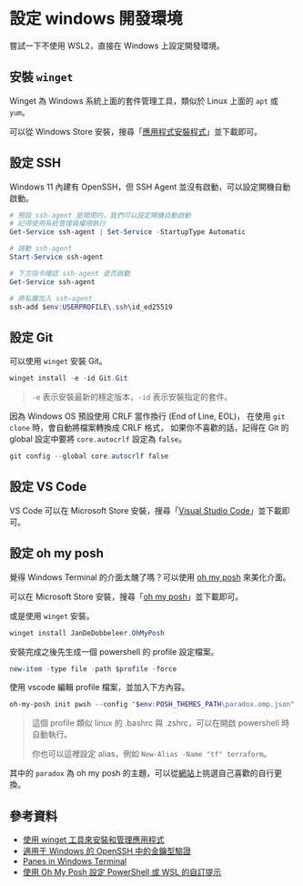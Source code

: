 # 設定 windows 開發環境

嘗試一下不使用 WSL2，直接在 Windows 上設定開發環境。

## 安裝 `winget`

Winget 為 Windows 系統上面的套件管理工具，類似於 Linux 上面的 `apt` 或 `yum`。

可以從 Windows Store 安裝，搜尋「[應用程式安裝程式](https://apps.microsoft.com/detail/9NBLGGH4NNS1?hl=zh-tw&gl=TW)」並下載即可。

## 設定 SSH

Windows 11 內建有 OpenSSH，但 SSH Agent 並沒有啟動，可以設定開機自動啟動。

```powershell
# 預設 ssh-agent 是關閉的，我們可以設定開機自動啟動
# 記得使用系統管理員權限執行
Get-Service ssh-agent | Set-Service -StartupType Automatic

# 請動 ssh-agent
Start-Service ssh-agent

# 下方指令確認 ssh-agent 是否啟動
Get-Service ssh-agent

# 將私鑰加入 ssh-agent
ssh-add $env:USERPROFILE\.ssh\id_ed25519
```

## 設定 Git

可以使用 `winget` 安裝 Git。

```powershell
winget install -e -id Git.Git
```

> `-e` 表示安裝最新的穩定版本，`-id` 表示安裝指定的套件。

因為 Windows OS 預設使用 CRLF 當作換行 (End of Line, EOL)，
在使用 `git clone` 時，會自動將檔案轉換成 CRLF 格式，
如果你不喜歡的話，記得在 Git 的 global 設定中要將 `core.autocrlf` 設定為 `false`。

```powershell
git config --global core.autocrlf false
```

## 設定 VS Code

VS Code 可以在 Microsoft Store 安裝，搜尋「[Visual Studio Code](https://apps.microsoft.com/detail/XP9KHM4BK9FZ7Q?hl=zh-tw&gl=TW)」並下載即可。

## 設定 oh my posh

覺得 Windows Terminal 的介面太醜了嗎？可以使用 [oh my posh](https://ohmyposh.dev/) 來美化介面。

可以在 Microsoft Store 安裝，搜尋「[oh my posh](https://apps.microsoft.com/detail/oh-my-posh/XP8K0HKJFRXGCK?hl=zh-tw&gl=TW)」並下載即可。

或是使用 `winget` 安裝。

```powershell
winget install JanDeDobbeleer.OhMyPosh
```

安裝完成之後先生成一個 powershell 的 profile 設定檔案。

```powershell
new-item -type file -path $profile -force
```

使用 vscode 編輯 profile 檔案，並加入下方內容。

```powershell
oh-my-posh init pwsh --config "$env:POSH_THEMES_PATH\paradox.omp.json" | Invoke-Expression
```

> 這個 profile 類似 linux 的 .bashrc 與 .zshrc，可以在開啟 powershell 時自動執行。
>
> 你也可以這裡設定 alias，例如 `New-Alias -Name "tf" terraform`。

其中的 `paradox` 為 oh my posh 的主題，可以從[網站](https://ohmyposh.dev/docs/themes)上挑選自己喜歡的自行更換。

## 參考資料

- [使用 winget 工具來安裝和管理應用程式](https://learn.microsoft.com/zh-tw/windows/package-manager/winget/)
- [適用于 Windows 的 OpenSSH 中的金鑰型驗證](https://learn.microsoft.com/zh-tw/windows-server/administration/openssh/openssh_keymanagement)
- [Panes in Windows Terminal](https://learn.microsoft.com/en-us/windows/terminal/panes)
- [使用 Oh My Posh 設定 PowerShell 或 WSL 的自訂提示](https://learn.microsoft.com/zh-tw/windows/terminal/tutorials/custom-prompt-setup)
